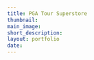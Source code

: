```yaml
---
title: PGA Tour Superstore
thumbnail:
main_image:
short_description:
layout: portfolio
date:
---
```

